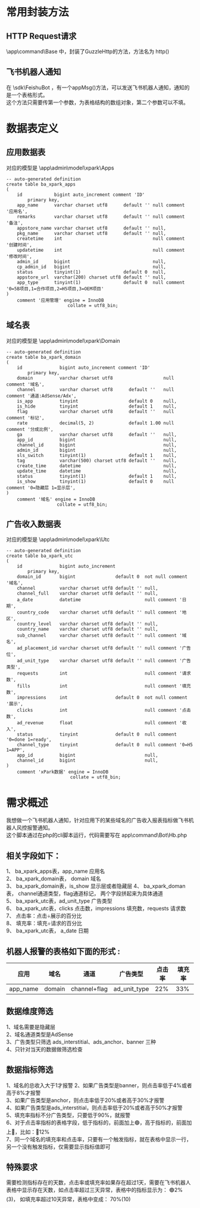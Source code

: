 # 常用封装方法

## HTTP Request请求
\app\command\Base 中，封装了GuzzleHttp的方法，方法名为 http()

## 飞书机器人通知
在 \sdk\FeishuBot ，有一个appMsg()方法，可以发送飞书机器人通知，通知的是一个表格形式。  
这个方法只需要传第一个参数，为表格结构的数组对象，第二个参数可以不填。

# 数据表定义
## 应用数据表
对应的模型是 \app\admin\model\xpark\Apps

```
-- auto-generated definition
create table ba_xpark_apps
(
    id            bigint auto_increment comment 'ID'
        primary key,
    app_name      varchar charset utf8      default '' null comment '应用名',
    remarks       varchar charset utf8      default '' null comment '备注',
    appstore_name varchar charset utf8      default '' null,
    pkg_name      varchar charset utf8      default '' null,
    createtime    int                                  null comment '创建时间',
    updatetime    int                                  null comment '修改时间',
    admin_id      bigint                               null,
    cp_admin_id   bigint                               null,
    status        tinyint(1)                default 0  null,
    appstore_url  varchar(200) charset utf8 default '' null,
    app_type      tinyint(1)                default 0  null comment '0=5B项目,1=合作项目,2=H5项目,3=OEM项目'
)
    comment '应用管理' engine = InnoDB
                       collate = utf8_bin;

```
## 域名表
对应的模型是 \app\admin\model\xpark\Domain
```
-- auto-generated definition
create table ba_xpark_domain
(
    id              bigint auto_increment comment 'ID'
        primary key,
    domain          varchar charset utf8                   null comment '域名',
    channel         varchar charset utf8      default ''   null comment '通道:AdSense/Adx',
    is_app          tinyint                   default 0    null,
    is_hide         tinyint                   default 1    null,
    flag            varchar charset utf8      default ''   null comment '标记',
    rate            decimal(5, 2)             default 1.00 null comment '分成比例',
    ga              varchar charset utf8      default ''   null,
    app_id          bigint                                 null,
    channel_id      bigint                                 null,
    admin_id        bigint                                 null,
    sls_switch      tinyint(1)                default 1    null,
    tag             varchar(500) charset utf8 default ''   null,
    create_time     datetime                               null,
    update_time     datetime                               null,
    status          tinyint(1)                default 1    null,
    is_show         tinyint(1)                default 0    null comment '0=隐藏层 1=显示层',
)
    comment '域名' engine = InnoDB
                   collate = utf8_bin;
```

## 广告收入数据表
对应的模型是 \app\admin\model\xpark\Utc
```
-- auto-generated definition
create table ba_xpark_utc
(
    id              bigint auto_increment
        primary key,
    domain_id       bigint               default 0  not null comment '域名',
    channel         varchar charset utf8 default '' null,
    channel_full    varchar charset utf8 default '' null,
    a_date          datetime                        null comment '日期',
    country_code    varchar charset utf8 default '' null comment '地区',
    country_level   varchar charset utf8 default '' null,
    country_name    varchar charset utf8 default '' null,
    sub_channel     varchar charset utf8 default '' null comment '域名',
    ad_placement_id varchar charset utf8 default '' null comment '广告位',
    ad_unit_type    varchar charset utf8 default '' null comment '广告类型',
    requests        int                             null comment '请求数',
    fills           int                             null comment '填充数',
    impressions     int                  default 0  not null comment '展示',
    clicks          int                             null comment '点击数',
    ad_revenue      float                           null comment '收入',
    status          tinyint              default 0  null comment '0=done 1=ready',
    channel_type    tinyint              default 0  null comment '0=H5 1=APP',
    app_id          bigint                          null,
    channel_id      bigint                          null,
)
    comment 'xPark数据' engine = InnoDB
                        collate = utf8_bin;

```

# 需求概述
我想做一个飞书机器人通知，针对应用下的某些域名的广告收入报表指标做飞书机器人风控报警通知。  
这个脚本通过在php的cli脚本运行，代码需要写在 app\command\Bot\Hb.php  

## 相关字段如下：  
1、 ba_xpark_apps表，app_name  应用名  
2、 ba_xpark_domain表， domain  域名  
3、 ba_xpark_domain表，is_show 显示层或者隐藏层
4、 ba_xpark_doman表， channel通道类型，flag通道标记， 两个字段拼起来为具体通道  
5、 ba_xpark_utc表，ad_unit_type 广告类型  
6、 ba_xpark_utc表，clicks 点击数，impressions 填充数，requests 请求数  
7、 点击率：点击÷展示的百分比  
8、 填充率：填充÷请求的百分比  
9、 ba_xpark_utc表， a_date 日期

## 机器人报警的表格如下面的形式 :

| 应用 | 域名 | 通道 | 广告类型 | 点击率 | 填充率 |
| -- | -- | -- | -- | -- | -- |
| app_name | domain | channel+flag | ad_unit_type| 22% | 33%  |

## 数据维度筛选
1、域名需要是隐藏层  
2、域名通道类型是AdSense  
3、广告类型只筛选 ads_interstitial、ads_anchor、banner 三种  
4、只针对当天的数据做筛选检查

## 数据指标筛选
1、域名的总收入大于1才报警
2、如果广告类型是banner，则点击率低于4%或者高于8%才报警  
3、如果广告类型是anchor，则点击率低于20%或者高于30%才报警  
4、如果广告类型是ads_interstitial，则点击率低于20%或者高于50%才报警  
5、填充率指标不分广告类型，只要低于90%，就报警  
6、对于点击率指标的表格字段，低于指标的，前面加上🟢，高于指标的，前面加上🔴，比如：🔴12%  
7、同一个域名的填充率和点击率，只要有一个触发指标，就在表格中显示一行，另一个没有触发指标，仅需要显示指标值即可  

## 特殊要求
需要检测指标存在的天数，点击率或填充率如果存在超过1天，需要在飞书机器人表格中显示存在天数，如点击率超过三天异常，表格中的指标显示为： 🟢2%(3)， 如填充率超过10天异常，表格中变成： 70%(10)
